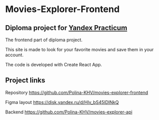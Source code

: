 # **Movies-Explorer-Frontend**
## Diploma project for [Yandex Practicum](https://practicum.yandex.ru/)

The frontend part of diploma project. 

This site is made to look for your favorite movies and save them in your account.

The code is developed with Create React App.  

## Project links

Repository https://github.com/Polina-KHV/movies-explorer-frontend

Figma layout https://disk.yandex.ru/d/HIv_bS45lDINkQ

Backend https://github.com/Polina-KHV/movies-explorer-api
